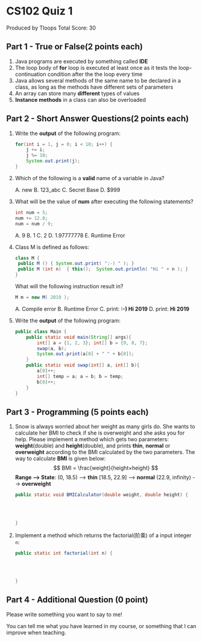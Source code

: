 # CS102 Quiz 1

Produced by Tloops						Total Score: 30

## Part 1 - True or False(2 points each)

1. Java programs are executed by something called **IDE**
2. The loop body of **for** loop is executed at least once as it tests the loop-continuation condition after the the loop every time
3. Java allows several methods of the same name to be declared in a class, as long as the methods have different sets of parameters
4. An array can store many **different** types of values
5. **Instance methods** in a class can also be overloaded

## Part 2 - Short Answer Questions(2 points each)

1. Write the **output** of the following program:

   ```java
   for(int i = 1, j = 0; i < 10; i++) {
       j += i;
       j %= 10;
       System.out.print(j);
   }
   ```
   
2. Which of the following is a **valid** name of a variable in Java?

   A. new			B. 123_abc			C. Secret Base			D. $999

3. What will be the value of **num** after executing the following statements?

   ```java
   int num = 5;
   num += 12.8;
   num = num / 9;
   ```

   A. 9			B. 1			C. 2			D. 1.97777778			E. Runtime Error

4. Class M is defined as follows: 

   ```java
   class M {  
   	public M () { System.out.print( ":-) " ); }
   	public M (int n)  { this();  System.out.println( "Hi " + n ); }
   }  
   ```

   What will the following instruction result in?

   ```java
   M m = new M( 2019 );
   ```

   A. Compile error	B. Runtime Error	C. print: **:-) Hi 2019**	D. print: **Hi 2019**

5. Write the **output** of the following program:

   ```java
   public class Main {
       public static void main(String[] args){
           int[] a = {1, 2, 3}; int[] b = {9, 8, 7};
           swap(a, b);
           System.out.print(a[0] + " " + b[0]);
       }
       public static void swap(int[] a, int[] b){
           a[0]++;
           int[] temp = a; a = b; b = temp;
           b[0]++;
       }
   }
   ```
   

## Part 3 - Programming (5 points each)

1. Snow is always worried about her weight as many girls do. She wants to calculate her BMI to check if she is overweight and she asks you for help. Please implement a method which gets two parameters: **weight**(double) and **height**(double), and prints **thin**, **normal** or **overweight** according to the BMI calculated by the two parameters. The way to calculate **BMI** is given below: 
   $$
   BMI = \frac{weight}{height×height}
   $$
   **Range --> State**: (0, 18.5) --> **thin**	[18.5, 22.9] --> **normal**	(22.9, infinity) --> **overweight**
   
   ```java
   public static void BMICalculator(double weight, double height) {
       
       
       
       
   }
   ```
   
2. Implement a method which returns the factorial(阶乘) of a input integer `n`:

   ```java
   public static int factorial(int n) {
       
       
       
       
   }
   ```

## Part 4 - Additional Question (0 point)

Please write something you want to say to me! 

You can tell me what you have learned in my course, or something that I can improve when teaching.